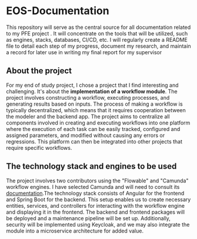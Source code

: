 # EOS-Documentation
This repository will serve as the central source for all documentation related to my PFE project . It will concentrate on the tools that will be utilized, such as engines, stacks, databases, CI/CD, etc. I will regularly create a README file to detail each step of my progress, document my research, and maintain a record for later use in writing my final report for my supervisor

## About the project 
For my end of study project, I chose a project that I find interesting and challenging. It's about the <b>implementation of a workflow module</b>. The project involves constructing a workflow, executing processes, and generating results based on inputs. The process of making a workflow is typically decentralized, which means that it requires cooperation between the modeler and the backend app. The project aims to centralize all components involved in creating and executing workflows into one platform where the execution of each task can be easily tracked, configured and assigned parameters, and modified without causing any errors or regressions. This platform can then be integrated into other projects that require specific workflows.

## The technology stack and engines to be used
The project involves two contributors using the "Flowable" and "Camunda" workflow engines. I have selected Camunda and will need to consult its [documentation](https://docs.camunda.org/manual/7.18/).The technology stack consists of Angular for the frontend and Spring Boot for the backend. This setup enables us to create necessary entities, services, and controllers for interacting with the workflow engine and displaying it in the frontend. The backend and frontend packages will be deployed and a maintenance pipeline will be set up. Additionally, security will be implemented using Keycloak, and we may also integrate the module into a microservice architecture for added value.

